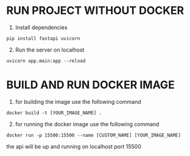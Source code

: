 # RUN PROJECT WITHOUT DOCKER

1. Install dependencies
```console
pip install fastapi uvicorn
```
2. Run the server on localhost
```console
uvicorn app.main:app --reload

```

# BUILD AND RUN DOCKER IMAGE

1. for building the image use the following command
```console
docker build -t [YOUR_IMAGE_NAME] .
```

2. for running the docker image use the following command
```console
docker run -p 15500:15500 --name [CUSTOM_NAME] [YOUR_IMAGE_NAME]
```

the api will be up and running on localhost port 15500
